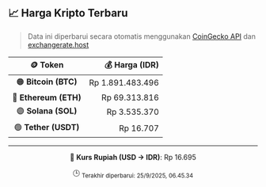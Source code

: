 

<!-- HARGA_KRIPTO -->
## 📈 Harga Kripto Terbaru

> Data ini diperbarui secara otomatis menggunakan [CoinGecko API](https://www.coingecko.com/) dan [exchangerate.host](https://exchangerate.host/)

<div align="center">

| 🪙 Token | 💰 Harga (IDR) |
|:------:|---------------:|
| 🟠 **Bitcoin (BTC)**   | Rp 1.891.483.496 |
| 🔵 **Ethereum (ETH)**  | Rp 69.313.816 |
| 🟣 **Solana (SOL)**    | Rp 3.535.370 |
| 🟢 **Tether (USDT)**   | Rp 16.707 |

---

💱 **Kurs Rupiah (USD → IDR)**: Rp 16.695

🕒 <sub>Terakhir diperbarui: 25/9/2025, 06.45.34</sub>

</div>
<!-- /HARGA_KRIPTO -->